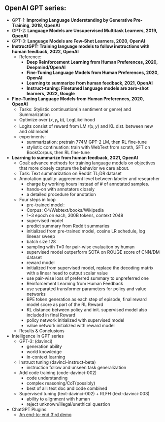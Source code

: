 
## OpenAI GPT series: 

- GPT-1: **Improving Language Understanding by Generative Pre-Training, 2018, OpenAI**
- GPT-2: **Language Models are Unsupervised Multitask Learners, 2019, OpenAI**
- GPT-3: **Language Models are Few-Shot Learners, 2020, OpenAI**
- **InstructGPT: Training language models to follow instructions with human feedback, 2022, OpenAI**
    - Reference:
        - **Deep Reinforcement Learning from Human Preferences, 2020, Deepmind/OpenAI**
        - **Fine-Tuning Language Models from Human Preferences, 2020, OpenAI**
        - **Learning to summarize from human feedback, 2021, OpenAI**
        - **Instruct-tuning: Finetuned language models are zero-shot learners, 2022, Google**
- **Fine-Tuning Language Models from Human Preferences, 2020, OpenAI**
    - Tasks: Stylistic continuation(in sentiment or genre) and Summarization
    - Optimize over $(x, {y_i}, b)$, LogLikelihood
    - Logits consist of reward from LM $r(x,y)$ and KL dist. between new and old model
    - experiments:
        - summarization: pretrain 774M GPT-2 LM, then RL fine-tune
        - stylistic continuation: train with WebText from scrath, SFT on BookCorpus, then RL fine-tune
- **Learning to summarize from human feedback, 2021, OpenAI**
    - Goal: advance methods for training language models on objectives that more closely capture the behavior we care about. 
    - Task: Text summarization on Reddit TL;DR dataset
    - Annotation quality: aggreement level between labeler and researcher
        - charge by working hours instead of # of annotated samples.
        - hands-on with annotators closely
        - a detailed procedure for anotation
    - Four steps in loop
        - pre-trained model: 
        - Corpus: C4/Webtext/books/Wikipedia
        - 1~3 epoch on each, 300B tokens, context 2048
        - supervised model
        - predict summary from Reddit summaries
        - initialized from pre-trained model, cosine LR schedule, log lineear sweep
        - batch size 128
        - sampling with T=0 for pair-wise evaluaiton by human
        - supervised model outperform SOTA on ROUGE score of CNN/DM dataset
        - reward model
        - initialized from supervised model, replace the decoding matrix with a linear head to output scalar value
        - use pair-wise loss of preferred summary to unpreferred one
        - Reinforcement Learning from Human Feedback
        - use separated transformer parameters for policy and value networks
        - BPE token generation as each step of episode, final reward model score as part of the RL Reward
        - KL distance between policy and init. supervised model also included in final Reward
        - policy network initialized with supervised model
        - value network initialized with reward model
    - Results & Conclusions   
- Intelligence in GPT series
    - GPT-3: (davinci)
        - generation ability
        - world knowledge
        - in-context learning
    - Instruct tuning (davinci-instruct-beta)
        - instruction follow and unseen task generalization
    - Add code training (code-davinci-002)
        - code understanding
        - complex reasoning/CoT(possibly)
        - best of all: text doc and code combined
    - Supervised tuning (text-davinci-002) + RLFH (text-davinci-003)
        - ability to alignment with human
        - reject unknown/illegal/unethical question
- ChatGPT Plugins
    - [An end-to-end 3'rd demo](https://techcommunity.microsoft.com/t5/fasttrack-for-azure/how-chatgpt-plugins-could-work/ba-p/3761483)